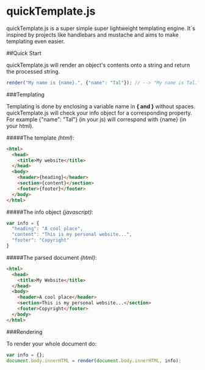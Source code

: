 quickTemplate.js
================

quickTemplate.js is a super simple super lightweight templating engine. It´s inspired by projects like handlebars and mustache and aims to make templating even easier.

##Quick Start

quickTemplate.js will render an object's contents onto a string and return the processed string.

```javascript
render("My name is {name}.", {"name": "Tal"}); // --> "My name is Tal."
```

###Templating

Templating is done by enclosing a variable name in **{ and }** without spaces. quickTemplate.js will check your info object for a corresponding property. For example {"name": "Tal"} (in your js) will correspond with {name} (in your html).

#####The template *(html)*:
```html
<html>
  <head>
    <title>My website</title>
  </head>
  <body>
    <header>{heading}</header>
    <section>{content}</section>
    <footer>{footer}</footer>
  </body>
</html>
```

#####The info object *(javascript)*:
```javascript
var info = {
  "heading": "A cool place",
  "content": "This is my personal website...",
  "footer": "Copyright"
}
```

#####The parsed document *(html)*:
```html
<html>
  <head>
    <title>My Website</title>
  </head>
  <body>
    <header>A cool place</header>
    <section>This is my personal website...</section>
    <footer>Copyright</footer>
  </body>
</html>
```

###Rendering

To render your whole document do:

```javascript
var info = {};
document.body.innerHTML = render(document.body.innerHTML, info);
```
